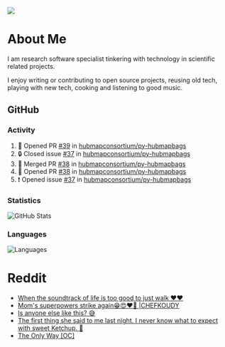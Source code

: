 ![](https://komarev.com/ghpvc/?username=icaoberg)

# About Me
I am research software specialist tinkering with technology in scientific related projects.

I enjoy writing or contributing to open source projects, reusing old tech, playing with new tech, cooking and listening to good music.

## GitHub
### Activity
<!--START_SECTION:activity-->
1. 💪 Opened PR [#39](https://github.com/hubmapconsortium/py-hubmapbags/pull/39) in [hubmapconsortium/py-hubmapbags](https://github.com/hubmapconsortium/py-hubmapbags)
2. 🔒 Closed issue [#37](https://github.com/hubmapconsortium/py-hubmapbags/issues/37) in [hubmapconsortium/py-hubmapbags](https://github.com/hubmapconsortium/py-hubmapbags)
3. 🎉 Merged PR [#38](https://github.com/hubmapconsortium/py-hubmapbags/pull/38) in [hubmapconsortium/py-hubmapbags](https://github.com/hubmapconsortium/py-hubmapbags)
4. 💪 Opened PR [#38](https://github.com/hubmapconsortium/py-hubmapbags/pull/38) in [hubmapconsortium/py-hubmapbags](https://github.com/hubmapconsortium/py-hubmapbags)
5. ❗ Opened issue [#37](https://github.com/hubmapconsortium/py-hubmapbags/issues/37) in [hubmapconsortium/py-hubmapbags](https://github.com/hubmapconsortium/py-hubmapbags)
<!--END_SECTION:activity-->

### Statistics
![GitHub Stats](https://github-readme-stats.vercel.app/api?username=icaoberg&count_private=true&show_icons=true)

### Languages
![Languages](https://github-readme-stats.vercel.app/api/top-langs/?username=icaoberg&show_icons=true&langs_count=10&hide=HTML,C,CSS,M)

# Reddit
<!-- BLOG-POST-LIST:START -->
- [When the soundtrack of life is too good to just walk ❤️❤️](https://www.reddit.com/r/u_icaoberg/comments/wp4k9l/when_the_soundtrack_of_life_is_too_good_to_just/)
- [Mom&#39;s superpowers strike again😁😍♥️🙏 |CHEFKOUDY](https://www.reddit.com/r/u_icaoberg/comments/wmxngf/moms_superpowers_strike_again_chefkoudy/)
- [Is anyone else like this? 😅](https://www.reddit.com/r/u_icaoberg/comments/wkq82y/is_anyone_else_like_this/)
- [The first thing she said to me last night. I never know what to expect with sweet Ketchup. 🤣](https://www.reddit.com/r/u_icaoberg/comments/ty1h5z/the_first_thing_she_said_to_me_last_night_i_never/)
- [The Only Way [OC]](https://www.reddit.com/r/u_icaoberg/comments/ty1cfr/the_only_way_oc/)
<!-- BLOG-POST-LIST:END -->
